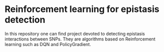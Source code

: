 # Reinforcement learning for epistasis detection

In this repository one can find project devoted to detecting epistasis interactions between SNPs. They are algorithms based on Reinforcement learning such as DQN and PolicyGradient.
